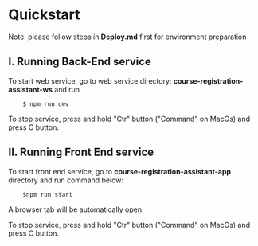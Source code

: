 # Quickstart

Note: please follow steps in **Deploy.md** first for environment preparation

## I. Running Back-End service

To start web service, go to web service directory: **course-registration-assistant-ws** and run

````
    $ npm run dev
````

To stop service, press and hold "Ctr" button ("Command" on MacOs) and press C button.

## II. Running Front End service

To start front end service, go to **course-registration-assistant-app** directory and run command below:

````
    $npm run start
````

A browser tab will be automatically open.

To stop service, press and hold "Ctr" button ("Command" on MacOs) and press C button.

